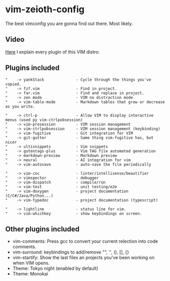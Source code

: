 # vim-zeioth-config
The best vimconfig you are gonna find out there. Most likely.

## Video
[Here](https://www.youtube.com/watch?v=JJqClkIQMOo) I explain every plugin of this VIM distro:


## Plugins included
```
"    -> yankStack              - Cycle through the things you've copied.
"    -> fzf.vim                - Find in project.
"    -> far.vim                - Find and replace in project.
"    -> zen mode               - VIM no distraction mode
"    -> vim-table-mode         - Markdown tables that grow or decrease as you write.

"    -> ctrl-p                 - Allow VIM to display interactive menus (used py vim-ctrlpobsession)
"    -> vim-prosession         - VIM session management
"    -> vim-ctrlpobsession     - VIM session management (keybinding)
"    -> vim-fugitive           - Git integration for VIM
"    -> git-gutter             - Same thing vim-fugitive has, but nicer
"    -> ultisnippets           - Vim snippets
"    -> gutentags-plus         - Vim TAG file automated generation
"    -> markdown-preview       - Markdown preview
"    -> neural                 - AI integration for vim
"    -> vim-autosave           - auto-save the file periodically

"    -> vim-coc                - linter/intellisense/beautifier
"    -> vimspector             - debugger
"    -> vim-dispatch           - compile/run
"    -> vim-test               - unit testing/e2e
"    -> vim-doxygen            - project documentation (C/C#/Java/Python...)
"    -> vim-typedoc            - project documentation (typescript)

"    -> lightline              - status line for vim.
"    -> vim-whichkey           - show keybindings on screen.
```

## Other plugins included
* vim-comments: Press gcc to convert your current relection into code comments.
* vim-surround: keybindings to add/remove "", '', (), [], {}
* vim-startify: Show the last files an projects you've been working on when VIM opens.
* Theme: Tokyo night (enabled by default)
* Theme: Monokai
